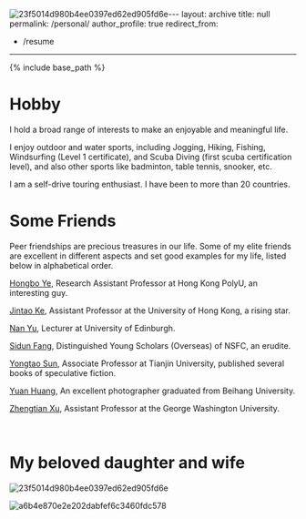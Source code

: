 ![23f5014d980b4ee0397ed62ed905fd6e](https://github.com/user-attachments/assets/367a3bea-a0f6-4adc-8756-25be135342c1)---
layout: archive
title: null
permalink: /personal/
author_profile: true
redirect_from:
  - /resume
---

{% include base_path %}

Hobby
======
I hold a broad range of interests to make an enjoyable and meaningful life. 

I enjoy outdoor and water sports, including Jogging, Hiking, Fishing, Windsurfing (Level 1 certificate), and Scuba Diving (first scuba certification level), and also other sports like badminton, table tennis, snooker, etc.

I am a self-drive touring enthusiast. I have been to more than 20 countries.


Some Friends
======
Peer friendships are precious treasures in our life. Some of my elite friends are excellent in different aspects and set good examples for my life, listed below in alphabetical order.

[Hongbo Ye](https://hb-ye.github.io/), Research Assistant Professor at Hong Kong PolyU, an interesting guy. 

[Jintao Ke](https://sites.google.com/view/kejintao), Assistant Professor at the University of Hong Kong, a rising star. 

[Nan Yu](https://www.eng.ed.ac.uk/about/people/dr-nan-yu), Lecturer at University of Edinburgh.

[Sidun Fang](http://www.cee.cqu.edu.cn/info/3460/11938.htm), Distinguished Young Scholars (Overseas) of NSFC, an erudite.

[Yongtao Sun](http://me.tju.edu.cn/faculty_teachers.action?cla=5&teacherid=1859), Associate Professor at Tianjin University, published several books of speculative fiction.

[Yuan Huang](https://huangyuan911.tuchong.com/work/), An excellent photographer graduated from Beihang University.

[Zhengtian Xu](https://blogs.gwu.edu/zhengtian/), Assistant Professor at the George Washington University.

<br>

My beloved daughter and wife
======
![23f5014d980b4ee0397ed62ed905fd6e](https://github.com/user-attachments/assets/918b0b53-3f87-4264-a258-e1fab98ed8d4)

![a6b4e870e2e202dabfef6c3460fdc578](https://github.com/user-attachments/assets/333fdac0-58a4-49a6-96ce-9cb88d0d9d33)

